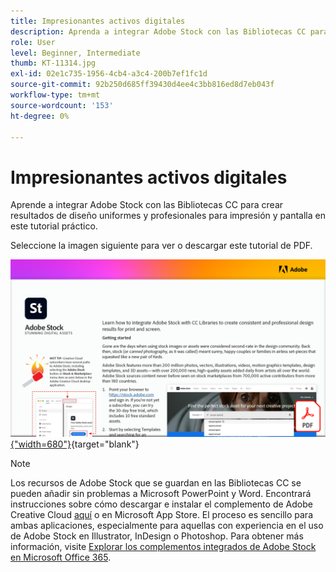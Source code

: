 ```yaml
---
title: Impresionantes activos digitales
description: Aprenda a integrar Adobe Stock con las Bibliotecas CC para crear resultados de diseño uniformes y profesionales para impresión y pantalla en este tutorial práctico
role: User
level: Beginner, Intermediate
thumb: KT-11314.jpg
exl-id: 02e1c735-1956-4cb4-a3c4-200b7ef1fc1d
source-git-commit: 92b250d685ff39430d4ee4c3bb816ed8d7eb043f
workflow-type: tm+mt
source-wordcount: '153'
ht-degree: 0%

---
```


# Impresionantes activos digitales

Aprende a integrar Adobe Stock con las Bibliotecas CC para crear resultados de diseño uniformes y profesionales para impresión y pantalla en este tutorial práctico.

Seleccione la imagen siguiente para ver o descargar este tutorial de PDF.

[![Imagen de la primera página del tutorial](assets/Stunningdigitalassets.png){&quot;width=680&quot;}](assets/Stunning-Digital-Assets.pdf){target="blank"}

>[!NOTE]
>
>Los recursos de Adobe Stock que se guardan en las Bibliotecas CC se pueden añadir sin problemas a Microsoft PowerPoint y Word. Encontrará instrucciones sobre cómo descargar e instalar el complemento de Adobe Creative Cloud [aquí](https://helpx.adobe.com/creative-cloud/help/libraries-addin-microsoft-office.html) o en Microsoft App Store. El proceso es sencillo para ambas aplicaciones, especialmente para aquellas con experiencia en el uso de Adobe Stock en Illustrator, InDesign o Photoshop. Para obtener más información, visite [Explorar los complementos integrados de Adobe Stock en Microsoft Office 365](https://helpx.adobe.com/stock/help/microsoft-office-plug-ins.html).
